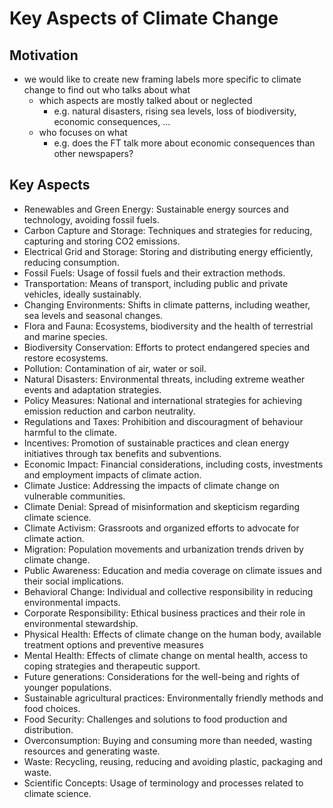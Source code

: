 # Key Aspects of Climate Change

## Motivation

- we would like to create new framing labels more specific to climate change to find out who talks about what
  - which aspects are mostly talked about or neglected
    - e.g. natural disasters, rising sea levels, loss of biodiversity, economic consequences, ...
  - who focuses on what
    - e.g. does the FT talk more about economic consequences than other newspapers?

## Key Aspects

- Renewables and Green Energy: Sustainable energy sources and technology, avoiding fossil fuels.
- Carbon Capture and Storage: Techniques and strategies for reducing, capturing and storing CO2 emissions.
- Electrical Grid and Storage: Storing and distributing energy efficiently, reducing consumption.
- Fossil Fuels: Usage of fossil fuels and their extraction methods.
- Transportation: Means of transport, including public and private vehicles, ideally sustainably.
- Changing Environments: Shifts in climate patterns, including weather, sea levels and seasonal changes.
- Flora and Fauna: Ecosystems, biodiversity and the health of terrestrial and marine species.
- Biodiversity Conservation: Efforts to protect endangered species and restore ecosystems.
- Pollution: Contamination of air, water or soil.
- Natural Disasters: Environmental threats, including extreme weather events and adaptation strategies.
- Policy Measures: National and international strategies for achieving emission reduction and carbon neutrality.
- Regulations and Taxes: Prohibition and discouragment of behaviour harmful to the climate.
- Incentives: Promotion of sustainable practices and clean energy initiatives through tax benefits and subventions.
- Economic Impact: Financial considerations, including costs, investments and employment impacts of climate action.
- Climate Justice: Addressing the impacts of climate change on vulnerable communities.
- Climate Denial: Spread of misinformation and skepticism regarding climate science.
- Climate Activism: Grassroots and organized efforts to advocate for climate action.
- Migration: Population movements and urbanization trends driven by climate change.
- Public Awareness: Education and media coverage on climate issues and their social implications.
- Behavioral Change: Individual and collective responsibility in reducing environmental impacts.
- Corporate Responsibility: Ethical business practices and their role in environmental stewardship.
- Physical Health: Effects of climate change on the human body, available treatment options and preventive measures
- Mental Health: Effects of climate change on mental health, access to coping strategies and therapeutic support.
- Future generations: Considerations for the well-being and rights of younger populations.
- Sustainable agricultural practices: Environmentally friendly methods and food choices.
- Food Security: Challenges and solutions to food production and distribution.
- Overconsumption: Buying and consuming more than needed, wasting resources and generating waste.
- Waste: Recycling, reusing, reducing and avoiding plastic, packaging and waste.
- Scientific Concepts: Usage of terminology and processes related to climate science.
